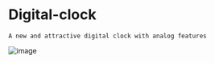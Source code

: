 # Digital-clock
    A new and attractive digital clock with analog features
![image](https://user-images.githubusercontent.com/114716398/218977146-7de967f2-22db-48c9-a4dd-4db973957299.png)
